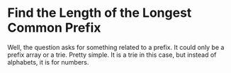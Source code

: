 # Find the Length of the Longest Common Prefix

Well, the question asks for something related to a prefix. It could only be a prefix array or a trie. Pretty simple. It is a trie in this case, but instead of alphabets, it is for numbers.
